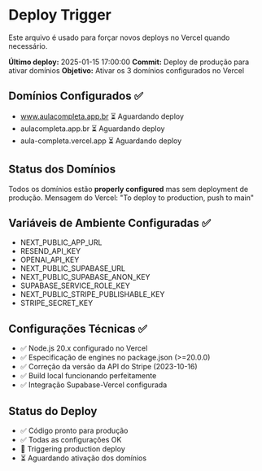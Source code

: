 # Deploy Trigger

Este arquivo é usado para forçar novos deploys no Vercel quando necessário.

**Último deploy:** 2025-01-15 17:00:00
**Commit:** Deploy de produção para ativar domínios
**Objetivo:** Ativar os 3 domínios configurados no Vercel

## Domínios Configurados ✅
- www.aulacompleta.app.br ⏳ Aguardando deploy
- aulacompleta.app.br ⏳ Aguardando deploy  
- aula-completa.vercel.app ⏳ Aguardando deploy

## Status dos Domínios
Todos os domínios estão **properly configured** mas sem deployment de produção.
Mensagem do Vercel: "To deploy to production, push to main"

## Variáveis de Ambiente Configuradas ✅
- NEXT_PUBLIC_APP_URL
- RESEND_API_KEY
- OPENAI_API_KEY
- NEXT_PUBLIC_SUPABASE_URL
- NEXT_PUBLIC_SUPABASE_ANON_KEY
- SUPABASE_SERVICE_ROLE_KEY
- NEXT_PUBLIC_STRIPE_PUBLISHABLE_KEY
- STRIPE_SECRET_KEY

## Configurações Técnicas ✅
- ✅ Node.js 20.x configurado no Vercel
- ✅ Especificação de engines no package.json (>=20.0.0)
- ✅ Correção da versão da API do Stripe (2023-10-16)
- ✅ Build local funcionando perfeitamente
- ✅ Integração Supabase-Vercel configurada

## Status do Deploy
- ✅ Código pronto para produção
- ✅ Todas as configurações OK
- 🔄 Triggering production deploy
- ⏳ Aguardando ativação dos domínios